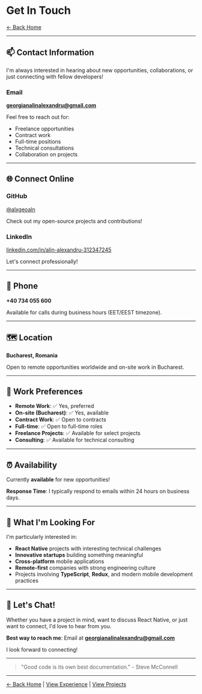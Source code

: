 # Get In Touch

[← Back Home](/)

---

## 📫 Contact Information

I'm always interested in hearing about new opportunities, collaborations, or just connecting with fellow developers!

### Email
**georgianalinalexandru@gmail.com**

Feel free to reach out for:
- Freelance opportunities
- Contract work
- Full-time positions
- Technical consultations
- Collaboration on projects

---

## 🌐 Connect Online

### GitHub
[@alxgeoaln](https://github.com/alxgeoaln)

Check out my open-source projects and contributions!

### LinkedIn
[linkedin.com/in/alin-alexandru-312347245](https://linkedin.com/in/alin-alexandru-312347245)

Let's connect professionally!

---

## 📱 Phone

**+40 734 055 600**

Available for calls during business hours (EET/EEST timezone).

---

## 🗺️ Location

**Bucharest, Romania**

Open to remote opportunities worldwide and on-site work in Bucharest.

---

## 💼 Work Preferences

- **Remote Work**: ✅ Yes, preferred
- **On-site (Bucharest)**: ✅ Yes, available
- **Contract Work**: ✅ Open to contracts
- **Full-time**: ✅ Open to full-time roles
- **Freelance Projects**: ✅ Available for select projects
- **Consulting**: ✅ Available for technical consulting

---

## ⏰ Availability

Currently **available** for new opportunities!

**Response Time**: I typically respond to emails within 24 hours on business days.

---

## 🎯 What I'm Looking For

I'm particularly interested in:
- **React Native** projects with interesting technical challenges
- **Innovative startups** building something meaningful
- **Cross-platform** mobile applications
- **Remote-first** companies with strong engineering culture
- Projects involving **TypeScript**, **Redux**, and modern mobile development practices

---

## 📝 Let's Chat!

Whether you have a project in mind, want to discuss React Native, or just want to connect, I'd love to hear from you.

**Best way to reach me**: Email at **georgianalinalexandru@gmail.com**

I look forward to connecting!

---

> "Good code is its own best documentation." - Steve McConnell

---

[← Back Home](/) | [View Experience](/blog/experience) | [View Projects](/blog/projects)
